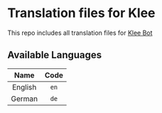# Translation files for Klee

This repo includes all translation files for [Klee Bot](https://klee.gg)

## Available Languages

| Name    | Code |
|:-------:|:----:|
| English | `en` |
| German  | `de` |
